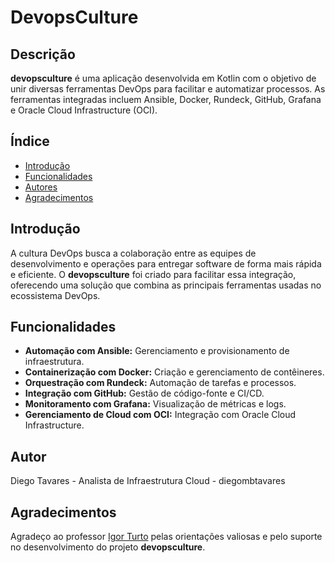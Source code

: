 # DevopsCulture

## Descrição

**devopsculture** é uma aplicação desenvolvida em Kotlin com o objetivo de unir diversas ferramentas DevOps para facilitar e automatizar processos. As ferramentas integradas incluem Ansible, Docker, Rundeck, GitHub, Grafana e Oracle Cloud Infrastructure (OCI).

## Índice

- [Introdução](#introdução)
- [Funcionalidades](#funcionalidades)
- [Autores](#autores)
- [Agradecimentos](#agradecimentos)

## Introdução

A cultura DevOps busca a colaboração entre as equipes de desenvolvimento e operações para entregar software de forma mais rápida e eficiente. O **devopsculture** foi criado para facilitar essa integração, oferecendo uma solução que combina as principais ferramentas usadas no ecossistema DevOps.

## Funcionalidades

- **Automação com Ansible:** Gerenciamento e provisionamento de infraestrutura.
- **Containerização com Docker:** Criação e gerenciamento de contêineres.
- **Orquestração com Rundeck:** Automação de tarefas e processos.
- **Integração com GitHub:** Gestão de código-fonte e CI/CD.
- **Monitoramento com Grafana:** Visualização de métricas e logs.
- **Gerenciamento de Cloud com OCI:** Integração com Oracle Cloud Infrastructure.

## Autor

Diego Tavares - Analista de Infraestrutura Cloud - diegombtavares

## Agradecimentos

Agradeço ao professor [Igor Turto](https://github.com/turtinho) pelas orientações valiosas e pelo suporte no desenvolvimento do projeto **devopsculture**.

